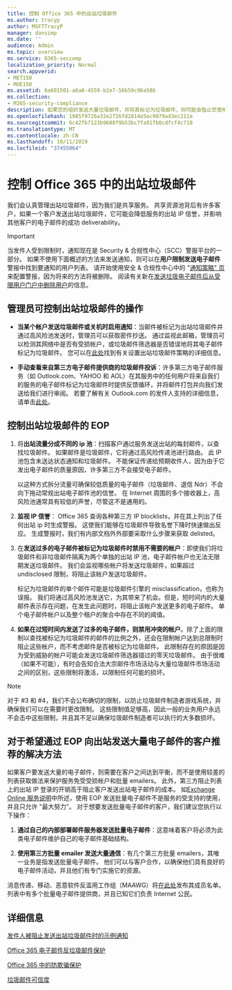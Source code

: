 ```yaml
---
title: 控制 Office 365 中的出站垃圾邮件
ms.author: tracyp
author: MSFTTracyP
manager: dansimp
ms.date: ''
audience: Admin
ms.topic: overview
ms.service: O365-seccomp
localization_priority: Normal
search.appverid:
- MET150
- MOE150
ms.assetid: 6a601501-a6a8-4559-b2e7-56b59c96a586
ms.collection:
- M365-security-compliance
description: 如果您的组织发送大量垃圾邮件，并将其标记为垃圾邮件，则可能会阻止您使用 Office 365 发送电子邮件。 阅读本文，了解有关此操作的原因以及您可以执行的操作的详细信息。
ms.openlocfilehash: 1985f9726a32e2726fd2814e5ec9079ad3ec211e
ms.sourcegitcommit: 6c42fb7123b9688f9b53bc7fa91fb8cdfcf4c718
ms.translationtype: MT
ms.contentlocale: zh-CN
ms.lasthandoff: 10/11/2019
ms.locfileid: "37455064"
---
```

# <a name="control-outbound-spam-in-office-365"></a>控制 Office 365 中的出站垃圾邮件

我们会认真管理出站垃圾邮件，因为我们是共享服务。  共享资源池背后有许多客户，如果一个客户发送出站垃圾邮件，它可能会降低服务的出站 IP 信誉，并影响其他客户的电子邮件的成功 deliverability。

> [!IMPORTANT]
> 当发件人受到限制时，通知现在是 Security & 合规性中心（SCC）警报平台的一部分。 如果不使用下面概述的方法来发送通知，则可以在**用户限制发送电子邮件**警报中找到要通知的用户列表。 请开始使用安全 & 合规性中心中的 "[通知策略" 页](https://sip.protection.office.com/alertpolicies)来配置警报，因为将来的方法将被删除。 阅读有关新在[发送垃圾电子邮件后从受限用户门户中删除用户](removing-user-from-restricted-users-portal-after-spam.md)的信息。

## <a name="what-admins-can-do-to-control-outbound-spam"></a>管理员可控制出站垃圾邮件的操作

- **当某个帐户发送垃圾邮件或关机时启用通知**：当邮件被标记为出站垃圾邮件并通过高风险池发送时，管理员可以获取密件抄送。 通过监视此邮箱，管理员可以检测其网络中是否有受损帐户，或垃圾邮件筛选器是否错误地将其电子邮件标记为垃圾邮件。 您可以在[此处](configure-the-outbound-spam-policy.md)找到有关设置出站垃圾邮件策略的详细信息。

- **手动查看来自第三方电子邮件提供商的垃圾邮件投诉**：许多第三方电子邮件服务（如 Outlook.com、YAHOO 和 AOL）在其服务中的任何用户将来自我们的服务的电子邮件标记为垃圾邮件时提供反馈循环，并将邮件打包并向我们发送给我们进行审阅。 若要了解有关 Outlook.com 的发件人支持的详细信息，请单击[此处](https://sendersupport.olc.protection.outlook.com/pm/services.aspx)。

## <a name="what-eop-does-to-control-outbound-spam"></a>控制出站垃圾邮件的 EOP

1. 将**出站流量分成不同的 ip 池**：扫描客户通过服务发送出站的每封邮件，以查找垃圾邮件。 如果邮件是垃圾邮件，它将通过高风险传递池进行路由。 此 IP 池包含未送达状态通知和垃圾邮件。 不能保证传递给预期收件人，因为由于它发出电子邮件的质量原因，许多第三方不会接受电子邮件。

   以这种方式拆分流量可确保较低质量的电子邮件（垃圾邮件、退信 Ndr）不会向下拖动常规出站电子邮件池的信誉。 在 Internet 周围的多个接收器上，高风险池通常具有较低的声誉，尽管这不是通用的。

2. **监视 IP 信誉**： Office 365 查询各种第三方 IP blocklists，并在其上列出了任何出站 ip 时生成警报。 这使我们能够在垃圾邮件导致名誉下降时快速做出反应。 生成警报时，我们有内部文档外外部要采取什么步骤来获取 delisted。

3. 在**发送过多的电子邮件被标记为垃圾邮件时禁用不需要的帐户**：即使我们将垃圾邮件和非垃圾邮件隔离为两个单独的出站 IP 池，电子邮件帐户也无法无限期发送垃圾邮件。 我们会监视哪些帐户将发送垃圾邮件，如果超过 undisclosed 限制，将阻止该帐户发送垃圾邮件。

   标记为垃圾邮件的单个邮件可能是垃圾邮件引擎的 misclassification，也称为误报。 我们将通过高风险池发送它，为其带来了机会。但是，短时间内的大量邮件表示存在问题，在发生此问题时，将阻止该帐户发送更多的电子邮件。 单个电子邮件帐户以及整个租户的聚合中存在不同的阈值。

4. **如果在过短时间内发送了过多的电子邮件，则禁用冲突的帐户**。除了上面的限制以查找被标记为垃圾邮件的邮件的比例之外，还会在限制帐户达到总限制时阻止这些帐户，而不考虑邮件是否被标记为垃圾邮件。 此限制存在的原因是因为受到威胁的帐户可能会发送垃圾邮件筛选器错过的零天垃圾邮件。 由于很难（如果不可能），有时会告知合法大宗邮件市场活动与大量垃圾邮件市场活动之间的区别，这些限制将激活，以限制任何可能的损坏。

> [!NOTE]
> 对于 #3 和 #4，我们不会公布确切的限制，以防止垃圾邮件制造者游戏系统，并确保我们可以在需要时更改限制。 这些限制值足够高，因此一般的业务用户永远不会击中这些限制，并且其不足以确保垃圾邮件制造者可以执行的大多数损坏。

## <a name="recommended-workarounds-for-customers-who-want-to-send-outbound-a-lot-of-email-through-eop"></a>对于希望通过 EOP 向出站发送大量电子邮件的客户推荐的解决方法

如果客户要发送大量的电子邮件，则需要在客户之间达到平衡，而不是使用较差的列表获取做法来保护服务免受受损帐户和批量 emailers。 此外，第三方阻止列表上的出站 IP 登录的开销高于阻止客户发送出站电子邮件的成本。 如[Exchange Online 服务说明](https://docs.microsoft.com/office365/servicedescriptions/exchange-online-service-description/exchange-online-limits)中所述，使用 EOP 发送批量电子邮件不是服务的受支持的使用，并且只允许 "最大努力"。 对于想要发送批量电子邮件的客户，我们建议您执行以下操作：

1. **通过自己的内部部署邮件服务器发送批量电子邮件**：这意味着客户将必须为此类电子邮件维护自己的电子邮件基础结构。

2. **使用第三方批量 emailer 发送大量通信**：有几个第三方批量 emailers，其唯一业务是指发送批量电子邮件。 他们可以与客户合作，以确保他们具有良好的电子邮件活动，并且他们有专门实施它的资源。

消息传递、移动、恶意软件反滥用工作组（MAAWG）将[在此处](http://www.maawg.org/about/roster)发布其成员名单。 列表中有多个批量电子邮件提供商，并且已知它们负责 Internet 公民。

## <a name="for-more-information"></a>详细信息

[发件人被阻止发送出站垃圾邮件时的示例通知](sample-notification-when-a-sender-is-blocked-sending-outbound-spam.md)

[Office 365 电子邮件反垃圾邮件保护](anti-spam-protection.md)

[Office 365 中的防欺骗保护](anti-spoofing-protection.md)

[垃圾邮件可信度](spam-confidence-levels.md)
